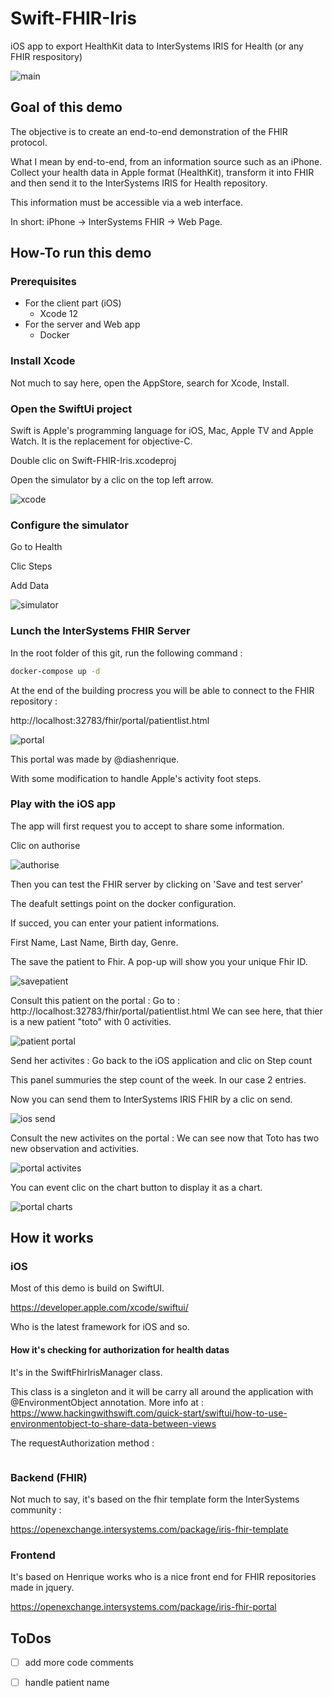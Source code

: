 # Swift-FHIR-Iris
iOS app to export HealthKit data to InterSystems IRIS for Health (or any FHIR respository)

![main](https://raw.githubusercontent.com/grongierisc/Swift-FHIR-Iris/main/img/gif/FHIR.png)

## Goal of this demo

The objective is to create an end-to-end demonstration of the FHIR protocol.

What I mean by end-to-end, from an information source such as an iPhone. 
Collect your health data in Apple format (HealthKit), transform it into FHIR and then send it to the InterSystems IRIS for Health repository.

This information must be accessible via a web interface.


In short: iPhone -> InterSystems FHIR -> Web Page.


## How-To run this demo

### Prerequisites

 * For the client part (iOS)
   * Xcode 12
 * For the server and Web app
   * Docker

### Install Xcode

Not much to say here, open the AppStore, search for Xcode, Install.

### Open the SwiftUi project

Swift is Apple's programming language for iOS, Mac, Apple TV and Apple Watch. It is the replacement for objective-C.

Double clic on Swift-FHIR-Iris.xcodeproj

Open the simulator by a clic on the top left arrow.

![xcode](https://raw.githubusercontent.com/grongierisc/Swift-FHIR-Iris/main/img/gif/xcode_and_simulator.gif)


### Configure the simulator

Go to Health

Clic Steps

Add Data

![simulator](https://raw.githubusercontent.com/grongierisc/Swift-FHIR-Iris/main/img/gif/configuration_simulator.gif)

### Lunch the InterSystems FHIR Server

In the root folder of this git, run the following command :

```sh
docker-compose up -d
```

At the end of the building procress you will be able to connect to the FHIR repository :

http://localhost:32783/fhir/portal/patientlist.html

![portal](https://raw.githubusercontent.com/grongierisc/Swift-FHIR-Iris/main/img/gif/portal_default.png)

This portal was made by @diashenrique. 

With some modification to handle Apple's activity foot steps.

### Play with the iOS app

The app will first request you to accept to share some information.

Clic on authorise

![authorise](https://raw.githubusercontent.com/grongierisc/Swift-FHIR-Iris/main/img/gif/ios_authorise.gif)

Then you can test the FHIR server by clicking on 'Save and test server'

The deafult settings point on the docker configuration.

If succed, you can enter your patient informations.

First Name, Last Name, Birth day, Genre.

The save the patient to Fhir. A pop-up will show you your unique Fhir ID.

![savepatient](https://raw.githubusercontent.com/grongierisc/Swift-FHIR-Iris/main/img/gif/save_patient.gif)

Consult this patient on the portal :
Go to : http://localhost:32783/fhir/portal/patientlist.html
We can see here, that thier is a new patient "toto" with 0 activities.

![patient portal](https://raw.githubusercontent.com/grongierisc/Swift-FHIR-Iris/main/img/gif/patient_toto.png)

Send her activites :
Go back to the iOS application and clic on Step count

This panel summuries the step count of the week. In our case 2 entries.

Now you can send them to InterSystems IRIS FHIR by a clic on send.

![ios send](https://raw.githubusercontent.com/grongierisc/Swift-FHIR-Iris/main/img/gif/ios_send.gif)

Consult the new activites on the portal :
We can see now that Toto has two new observation and activities.

![portal activites](https://raw.githubusercontent.com/grongierisc/Swift-FHIR-Iris/main/img/gif/portal_activities.gif)

You can event clic on the chart button to display it as a chart.

![portal charts](https://raw.githubusercontent.com/grongierisc/Swift-FHIR-Iris/main/img/gif/portal_chart.gif)

## How it works

### iOS

Most of this demo is build on SwiftUI.

https://developer.apple.com/xcode/swiftui/

Who is the latest framework for iOS and so.

#### How it's checking for authorization for health datas

It's in the SwiftFhirIrisManager class. 

This class is a singleton and it will be carry all around the application with @EnvironmentObject annotation.
More info at : https://www.hackingwithswift.com/quick-start/swiftui/how-to-use-environmentobject-to-share-data-between-views

The requestAuthorization method :

```swift

```

### Backend (FHIR)

Not much to say, it's based on the fhir template form the InterSystems community :

https://openexchange.intersystems.com/package/iris-fhir-template

### Frontend

It's based on Henrique works who is a nice front end for FHIR repositories made in jquery.

https://openexchange.intersystems.com/package/iris-fhir-portal

## ToDos

- [ ] add more code comments
- [ ] handle patient name


